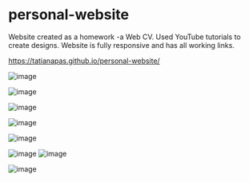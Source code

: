 # personal-website
Website created as a homework -a Web CV.
Used YouTube tutorials to create designs.
Website is fully responsive and has all working links.

https://tatianapas.github.io/personal-website/


![image](https://user-images.githubusercontent.com/81549043/181465322-71425376-2449-4838-b28a-1902bc6a9354.png)

![image](https://user-images.githubusercontent.com/81549043/181467344-696bbd34-d729-4256-b88a-a49e73f1c1ff.png)

![image](https://user-images.githubusercontent.com/81549043/181419476-7003143c-01bd-4102-abd4-4be4ac8e3017.png)

![image](https://user-images.githubusercontent.com/81549043/181419503-b036aa27-7574-4b34-9c3b-a0027f27a611.png)


![image](https://user-images.githubusercontent.com/81549043/181419544-be0920a5-359c-4360-9216-0e948f9abf43.png)


![image](https://user-images.githubusercontent.com/81549043/181419606-141841b6-84e8-46bf-afa2-1f433bdb5f32.png)  ![image](https://user-images.githubusercontent.com/81549043/181419643-124af3bd-06a7-4d96-8584-64c7fcc72ed2.png)

![image](https://user-images.githubusercontent.com/81549043/181419679-d95202dd-3b3a-4acc-a598-10dac8344498.png)








